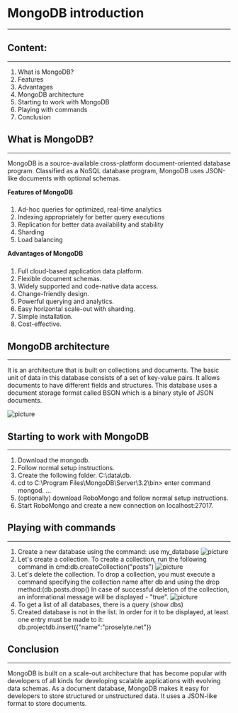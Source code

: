 **MongoDB introduction**
=====================
---
**Content:**
-----------------------------------
---
1. What is MongoDB?
2. Features
3. Advantages
4. MongoDB architecture 
5. Starting to work with MongoDB
6. Playing with commands
7.  Conclusion


**What is MongoDB?**
-----------------------------------
---
MongoDB is a source-available cross-platform document-oriented database program. 
Classified as a NoSQL database program, MongoDB uses JSON-like documents with optional schemas. 

**Features of MongoDB**
### 
1. Ad-hoc queries for optimized, real-time analytics
2. Indexing appropriately for better query executions
3. Replication for better data availability and stability
4. Sharding
5. Load balancing

**Advantages of MongoDB**
###
1. Full cloud-based application data platform.
2. Flexible document schemas.
3. Widely supported and code-native data access.
4. Change-friendly design.
5. Powerful querying and analytics.
6. Easy horizontal scale-out with sharding.
7. Simple installation.
8. Cost-effective.

**MongoDB architecture**
-----------------------------------
---
It is an architecture that is built on collections and documents. The basic unit of data in this database consists of a set of key-value pairs. It allows documents to have different fields and structures. This database uses a document storage format called BSON which is a binary style of JSON documents.

![picture](https://intellipaat.com/blog/wp-content/uploads/2021/06/image-26.png)

**Starting to work with MongoDB**
-----------------------------------
---
1. Download the mongodb.
2. Follow normal setup instructions.
3. Create the following folder. C:\data\db.
4. cd to C:\Program Files\MongoDB\Server\3.2\bin> enter command mongod. ...
5. (optionally) download RoboMongo and follow normal setup instructions.
6. Start RoboMongo and create a new connection on localhost:27017.


**Playing with commands**
-----------------------------------
---
1. Create a new database using the command: use my_database
![picture](https://pacificsky.ru/uploads/posts/2020-01/1579260693_create-new-database-in-mongo.png)
2. Let's create a collection.
To create a collection, run the following command in cmd:db.createCollection("posts")
![picture](https://pacificsky.ru/uploads/posts/2020-01/1579260803_create-new-collection-in-mongo.png)
3. Let's delete the collection.
To drop a collection, you must execute a command specifying the collection name after db and using the drop method:(db.posts.drop()
In case of successful deletion of the collection, an informational message will be displayed - "true".
![picture](https://pacificsky.ru/uploads/posts/2020-01/1579261029_drop-collection-in-mongo.png)
4. To get a list of all databases, there is a query (show dbs)
5. Created database is not in the list. In order for it to be displayed, at least one entry must be made to it: db.projectdb.insert({"name":"proselyte.net"})


**Conclusion**
-----------------------------------
---
MongoDB is built on a scale-out architecture that has become popular with developers of all kinds for developing scalable applications with evolving data schemas. As a document database, MongoDB makes it easy for developers to store structured or unstructured data. It uses a JSON-like format to store documents.
